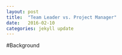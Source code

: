 ```yaml
---
layout: post
title:  "Team Leader vs. Project Manager"
date:   2016-02-10
categories: jekyll update
---
```

#Background
